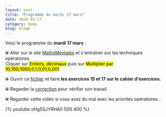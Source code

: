 ```yaml
---
layout: post
title: "Programme du mardi 17 mars"
date: 2020-03-17
category: 6eme
blog: blog6
---
```


Voici le programme du <b>mardi 17 mars</b> :

⦿ Aller sur le site <a href="http://mathsmentales.net/">MathsMentales</a> et s'entraîner sur les techniques opératoires.
<br>
Cliquer sur <mark>Entiers, décimaux</mark> puis sur <mark>Multiplier par 10;100;1000;0,1;0,01;0,001</mark>
 
⦿ Ouvrir ce <a class="exercice" href="/exercices/6eme/6eme_exercices_mardi_17_mars_2020.pdf">fichier</a> et faire <b>les exercices 15 et 17 sur le cahier d'exercices</b>. 
 
⦿ Regarder la <a class="correction" href="/exercices/6eme/6eme_exercices_mardi_17_mars_2020_corrections.pdf">correction</a> pour vérifier son travail. 
 
⦿ Regarder cette vidéo si vous avez du mal avec les priorités opératoires :

{% youtube oHg5SJYRHA0 500 400 %}
